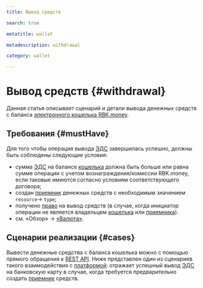 ```yaml
---
title: Вывод средств 

search: true

metatitle: wallet

metadescription: withdrawal

category: wallet

---
```


# Вывод средств {#withdrawal}

Данная статья описывает сценарий и детали вывода денежных средств с баланса [электронного кошелька RBK.money](../../wallets/overview).

## Требования {#mustHave}

Для того чтобы операция вывода [ЭДС](../../wallets/overview) завершилась успешно, должны быть соблюдены следующие условия:

* сумма [ЭДС](../../wallets/overview) на балансе [кошелька](../../wallets/creation) должна быть больше или равна сумме операции с учетом вознаграждения/комиссии RBK.money, если таковые имеются согласно условиям соответствующего договора;
* создан [приемник](../../wallets/overview/#destination) денежных средств с необходимым значением `resource`→ `type`;
* получено [право](../../wallets/overview/#withdrawal) на вывод средств (в случае, когда инициатор операции не является владельцем [кошелька](../../wallets/overview/#wallet) или [приемника](../../wallets/overview/#destination)).
* см. ‎«‎Обзор» → [«‎Валюта»](../../wallets/overview/#currency).

## Сценарии реализации {#cases}

Вывести денежные средства с баланса кошелька можно с помощью прямого обращения к [REST API](https://rbkmoney.github.io/wallets-api/v0/). Ниже представлен один из сценариев такого взаимодействия с [платформой](https://developer.rbk.money/docs/payments/overview/#_1): отражает успешный вывод [ЭДС](../../overview) на банковскую карту в случае, когда требуется предварительно создать [приемник](../../overview/#destination) средств.

<object data="img/withdrawal.svg"> </object>
